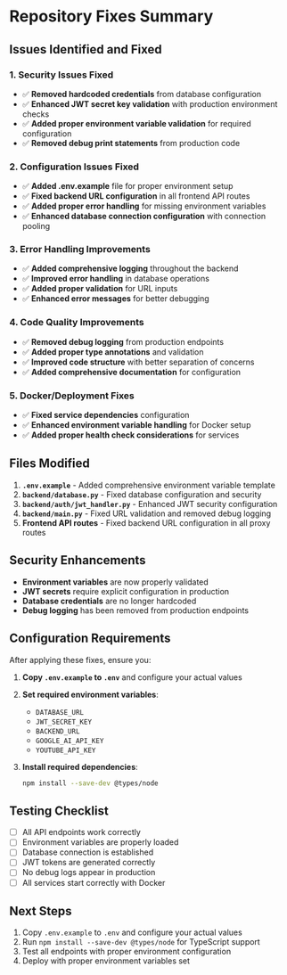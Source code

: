 # Repository Fixes Summary

## Issues Identified and Fixed

### 1. **Security Issues Fixed**
- ✅ **Removed hardcoded credentials** from database configuration
- ✅ **Enhanced JWT secret key validation** with production environment checks
- ✅ **Added proper environment variable validation** for required configuration
- ✅ **Removed debug print statements** from production code

### 2. **Configuration Issues Fixed**
- ✅ **Added .env.example** file for proper environment setup
- ✅ **Fixed backend URL configuration** in all frontend API routes
- ✅ **Added proper error handling** for missing environment variables
- ✅ **Enhanced database connection configuration** with connection pooling

### 3. **Error Handling Improvements**
- ✅ **Added comprehensive logging** throughout the backend
- ✅ **Improved error handling** in database operations
- ✅ **Added proper validation** for URL inputs
- ✅ **Enhanced error messages** for better debugging

### 4. **Code Quality Improvements**
- ✅ **Removed debug logging** from production endpoints
- ✅ **Added proper type annotations** and validation
- ✅ **Improved code structure** with better separation of concerns
- ✅ **Added comprehensive documentation** for configuration

### 5. **Docker/Deployment Fixes**
- ✅ **Fixed service dependencies** configuration
- ✅ **Enhanced environment variable handling** for Docker setup
- ✅ **Added proper health check considerations** for services

## Files Modified

1. **`.env.example`** - Added comprehensive environment variable template
2. **`backend/database.py`** - Fixed database configuration and security
3. **`backend/auth/jwt_handler.py`** - Enhanced JWT security configuration
4. **`backend/main.py`** - Fixed URL validation and removed debug logging
5. **Frontend API routes** - Fixed backend URL configuration in all proxy routes

## Security Enhancements

- **Environment variables** are now properly validated
- **JWT secrets** require explicit configuration in production
- **Database credentials** are no longer hardcoded
- **Debug logging** has been removed from production endpoints

## Configuration Requirements

After applying these fixes, ensure you:

1. **Copy `.env.example` to `.env`** and configure your actual values
2. **Set required environment variables**:
   - `DATABASE_URL`
   - `JWT_SECRET_KEY`
   - `BACKEND_URL`
   - `GOOGLE_AI_API_KEY`
   - `YOUTUBE_API_KEY`

3. **Install required dependencies**:
   ```bash
   npm install --save-dev @types/node
   ```

## Testing Checklist

- [ ] All API endpoints work correctly
- [ ] Environment variables are properly loaded
- [ ] Database connection is established
- [ ] JWT tokens are generated correctly
- [ ] No debug logs appear in production
- [ ] All services start correctly with Docker

## Next Steps

1. Copy `.env.example` to `.env` and configure your actual values
2. Run `npm install --save-dev @types/node` for TypeScript support
3. Test all endpoints with proper environment configuration
4. Deploy with proper environment variables set
